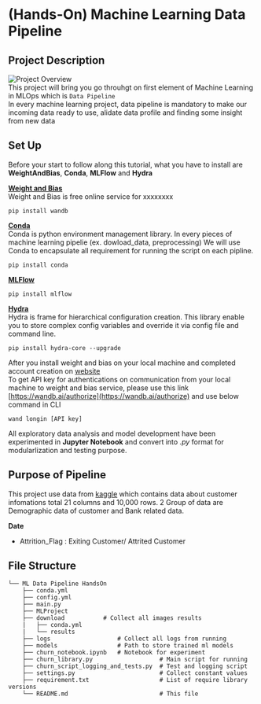 # (Hands-On) Machine Learning Data Pipeline

## Project Description
![Project Overview](./Asset/ProjectOverview.png) <br/>
This project will bring you go throuhgt on first element of Machine Learning in MLOps which is ```Data Pipeline``` <br/>
In every machine learning project, data pipeline is mandatory to make our incoming data ready to use, alidate data profile and finding some insight from new data

## Set Up 
Before your start to follow along this tutorial, what you have to install are **WeightAndBias**, **Conda**, **MLFlow** and **Hydra**

**[Weight and Bias](https://wandb.ai/home)** <br/>
Weight and Bias is free online service for xxxxxxxx
``` %python
pip install wandb
```

**[Conda](https://docs.conda.io/en/latest/)** <br/>
Conda is python environment management library.
In every pieces of machine learning pipelie (ex. dowload_data, preprocessing) We will use Conda to encapsulate all requirement for running the script on each pipline.
``` %python
pip install conda
```

**[MLFlow](https://mlflow.org/)** <br/>

``` %python
pip install mlflow
```
**[Hydra](https://github.com/facebookresearch/hydra)** <br/>
Hydra is frame for hierarchical configuration creation. This library enable you to store complex config variables and override it via config file and command line.
``` %python
pip install hydra-core --upgrade
```


After you install weight and bias on your local machine and completed account creation on [website](https://wandb.ai) <br/>
To get API key for authentications on communication from your local machine to weight and bias service, please use this link [https://wandb.ai/authorize](https://wandb.ai/authorize) and use below command in CLI
``` %python
wand longin [API key]
```

All exploratory data analysis and model development have been experimented  in **Jupyter Notebook** and convert into *.py* format for modularlization and testing purpose.


## Purpose of Pipeline
This project use data from [kaggle](https://www.kaggle.com/sakshigoyal7/credit-card-customers) which contains data about customer infomations total 21 columns and 10,000 rows. 2 Group of data are Demographic data of customer and Bank related data.

**Date**
- Attrition_Flag : Exiting Customer/ Attrited Customer


## File Structure
    └── ML Data Pipeline HandsOn
        ├── conda.yml             
        ├── config.yml
        ├── main.py
        ├── MLProject
        ├── download           # Collect all images results
        |   ├── conda.yml            
        |   └── results       
        ├── logs                   # Collect all logs from running
        ├── models                 # Path to store trained ml models
        ├── churn_notebook.ipynb   # Notebook for experiment
        ├── churn_library.py                   # Main script for running
        ├── churn_script_logging_and_tests.py  # Test and logging script
        ├── settings.py                        # Collect constant values
        ├── requirement.txt                    # List of require library versions
        └── README.md                          # This file
